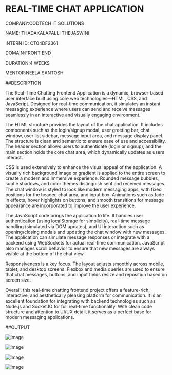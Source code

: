 # REAL-TIME CHAT APPLICATION

COMPANY:CODTECH IT SOLUTIONS

NAME: THADAKALAPALLI THEJASWINI

INTERN ID: CT04DF2361

DOMAIN:FRONT END 

DURATION:4 WEEKS

MENTOR:NEELA SANTOSH

##DESCRIPTION

The Real-Time Chatting Frontend Application is a dynamic, browser-based user interface built using core web technologies—HTML, CSS, and JavaScript. Designed for real-time communication, it simulates an instant messaging experience where users can send and receive messages seamlessly in an interactive and visually engaging environment.

The HTML structure provides the layout of the chat application. It includes components such as the login/signup modal, user greeting bar, chat window, user list sidebar, message input area, and message display panel. The structure is clean and semantic to ensure ease of use and accessibility. The header section allows users to authenticate (login or signup), and the main section holds the core chat area, which dynamically updates as users interact.

CSS is used extensively to enhance the visual appeal of the application. A visually rich background image or gradient is applied to the entire screen to create a modern and immersive experience. Rounded message bubbles, subtle shadows, and color themes distinguish sent and received messages. The chat window is styled to look like modern messaging apps, with fixed positions for the header, chat area, and input box. Animations such as fade-in effects, hover highlights on buttons, and smooth transitions for message appearance are incorporated to improve the user experience.

The JavaScript code brings the application to life. It handles user authentication (using localStorage for simplicity), real-time message handling (simulated via DOM updates), and UI interaction such as opening/closing modals and updating the chat window with new messages. The application can simulate message responses or integrate with a backend using WebSockets for actual real-time communication. JavaScript also manages scroll behavior to ensure that new messages are always visible at the bottom of the chat view.

Responsiveness is a key focus. The layout adjusts smoothly across mobile, tablet, and desktop screens. Flexbox and media queries are used to ensure that chat messages, buttons, and input fields resize and reposition based on screen size.

Overall, this real-time chatting frontend project offers a feature-rich, interactive, and aesthetically pleasing platform for communication. It is an excellent foundation for integrating with backend technologies such as Node.js and Socket.IO for full real-time functionality. With clean code structure and attention to UI/UX detail, it serves as a perfect base for modern messaging applications.

##OUTPUT

![Image](https://github.com/user-attachments/assets/20da3875-4331-41ed-ad3a-a891ca14ebab)

![Image](https://github.com/user-attachments/assets/47f5d219-8f5d-4155-9ff8-9eab8e27b225)

![Image](https://github.com/user-attachments/assets/cd5a5a97-7e4f-45ea-8ef4-780fc645da24)

![Image](https://github.com/user-attachments/assets/bb7f5749-6d9a-4e7b-8043-4b2f19fdb287)






